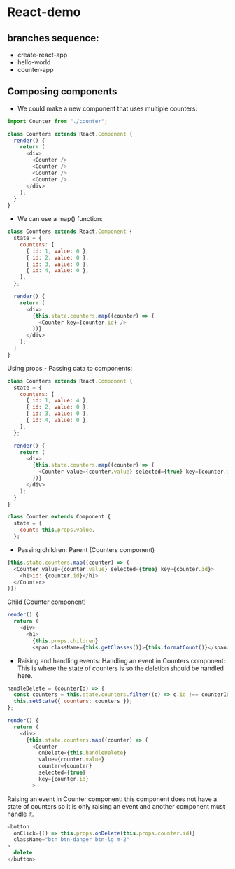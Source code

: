# React-demo

## branches sequence:

- create-react-app
- hello-world
- counter-app

## Composing components

- We could make a new component that uses multiple counters:
```javascript
import Counter from "./counter";

class Counters extends React.Component {
  render() {
    return (
      <div>
        <Counter />
        <Counter />
        <Counter />
        <Counter />
      </div>
    );
  }
}
```

- We can use a map() function:
```javascript
class Counters extends React.Component {
  state = {
    counters: [
      { id: 1, value: 0 },
      { id: 2, value: 0 },
      { id: 3, value: 0 },
      { id: 4, value: 0 },
    ],
  };

  render() {
    return (
      <div>
        {this.state.counters.map((counter) => (
          <Counter key={counter.id} />
        ))}
      </div>
    );
  }
}
```

Using props - Passing data to components:
```javascript
class Counters extends React.Component {
  state = {
    counters: [
      { id: 1, value: 4 },
      { id: 2, value: 0 },
      { id: 3, value: 0 },
      { id: 4, value: 0 },
    ],
  };

  render() {
    return (
      <div>
        {this.state.counters.map((counter) => (
          <Counter value={counter.value} selected={true} key={counter.id} />
        ))}
      </div>
    );
  }
}

class Counter extends Component {
  state = {
    count: this.props.value,
  };
```

- Passing children:
Parent (Counters component)
```javascript
{this.state.counters.map((counter) => (
  <Counter value={counter.value} selected={true} key={counter.id}>
    <h1>id: {counter.id}</h1>
  </Counter>
))}
```

Child (Counter component)
```javascript
render() {
  return (
    <div>
      <h1>
        {this.props.children}
        <span className={this.getClasses()}>{this.formatCount()}</span>
```

- Raising and handling events:
Handling an event in Counters component: This is where the state of counters is so the deletion should be handled here.

```javascript
handleDelete = (counterId) => {
  const counters = this.state.counters.filter((c) => c.id !== counterId);
  this.setState({ counters: counters });
};

render() {
  return (
    <div>
      {this.state.counters.map((counter) => (
        <Counter
          onDelete={this.handleDelete}
          value={counter.value}
          counter={counter}
          selected={true}
          key={counter.id}
        >
```

Raising an event in Counter component: this component does not have a state of counters so it is only raising an event and another component must handle it.
```javascript
<button
  onClick={() => this.props.onDelete(this.props.counter.id)}
  className="btn btn-danger btn-lg m-2"
>
  delete
</button>
```

```javascript

```

```javascript

```

```javascript

```

```javascript

```

```javascript

```

```javascript

```